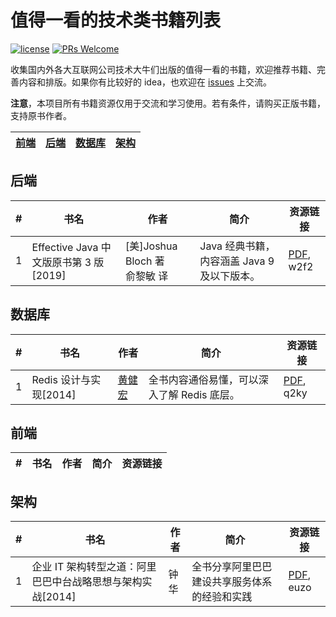 # 值得一看的技术类书籍列表

[![license](https://badgen.net/badge/license/Attribution-ShareAlike%204.0%20International/green)](https://github.com/yanglbme/technical-books/blob/master/LICENSE)
[![PRs Welcome](https://badgen.net/badge/PRs/welcome/green)](http://makeapullrequest.com)

收集国内外各大互联网公司技术大牛们出版的值得一看的书籍，欢迎推荐书籍、完善内容和排版。如果你有比较好的 idea，也欢迎在 [issues](https://github.com/doocs/technical-books/issues) 上交流。

**注意**，本项目所有书籍资源仅用于交流和学习使用。若有条件，请购买正版书籍，支持原书作者。

| [前端](#前端) | [后端](#后端) | [数据库](#数据库) | [架构](#架构) |
|---|---|---|---|

## 后端
| # | 书名 | 作者 | 简介 | 资源链接 |
|---|---|---|---|---|
| 1 | Effective Java 中文版原书第 3 版[2019] | [美]Joshua Bloch 著<br>俞黎敏 译 | Java 经典书籍，内容涵盖 Java 9 及以下版本。| [PDF](https://pan.baidu.com/s/1ykZmLC6E4RzbfE6Dyzz4PQ), w2f2 |

## 数据库
| # | 书名 | 作者 | 简介 | 资源链接 |
|---|---|---|---|---|
| 1 | Redis 设计与实现[2014] | [黄健宏](https://github.com/huangz1990) | 全书内容通俗易懂，可以深入了解 Redis 底层。 | [PDF](https://pan.baidu.com/s/16LY5H6XQxcjfOdCz73Z6tA), q2ky |

## 前端
| # | 书名 | 作者 | 简介 | 资源链接 |
|---|---|---|---|---|

## 架构
| # | 书名 | 作者 | 简介 | 资源链接 |
|---|---|---|---|---|
| 1 | 企业 IT 架构转型之道：阿里巴巴中台战略思想与架构实战[2014] | 钟华 | 全书分享阿里巴巴建设共享服务体系的经验和实践 | [PDF](https://pan.baidu.com/s/1xfyLZAg1-uwzTk0WbXMlJA), euzo |